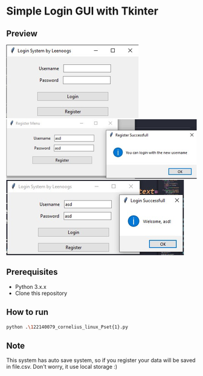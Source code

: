 # Simple Login GUI with Tkinter

## Preview
![Login Menu](img1.jpg)
![Register Menu](img2.jpg)
![Success Login Menu](img3.jpg)

## Prerequisites
- Python 3.x.x
- Clone this repository

## How to run
```bash
python .\122140079_cornelius_linux_Pset{1}.py
```

## Note
This system has auto save system, so if you register your data will be saved in file.csv. Don't worry, it use local storage :)